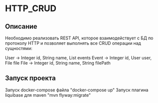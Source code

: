 # **HTTP_CRUD**
## **Описание**
Необходимо реализовать REST API, которое взаимодействует с БД по протоколу HTTP и позволяет выполнять все CRUD операции над сущностями:

User -> Integer id, String name, List<Event> events
Event -> Integer id, User user, File file
File -> Integer id, String name, String filePath

## **Запуск проекта**
Запуск docker-compose файла "docker-compose up"
Запуск плагина liquibase для maven "mvn flyway:migrate"
